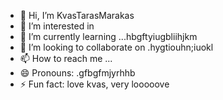 - 👋 Hi, I’m KvasTarasMarakas
- 👀 I’m interested in
- 🌱 I’m currently learning ...hbgftyiugbliihjkm
- 💞️ I’m looking to collaborate on .hygtiouhn;iuokl
- 📫 How to reach me ...
- 😄 Pronouns: .gfbgfmjyrhhb
- ⚡ Fun fact: love kvas, very looooove
<!---
KvasTarasMarakas/KvasTarasMarakas is a ✨ special ✨ repository because its `README.md` (this file) appears on your GitHub profile.
You can click the Preview link to take a look at your changes.
---
